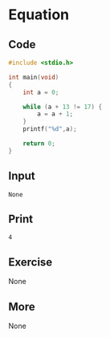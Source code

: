 # Equation

## Code

```C
#include <stdio.h>

int main(void)
{
    int a = 0;

    while (a + 13 != 17) {
		a = a + 1;
	}
    printf("%d",a);

    return 0;
}
```

## Input

`None`

## Print

`4`

## Exercise

None

## More

None

